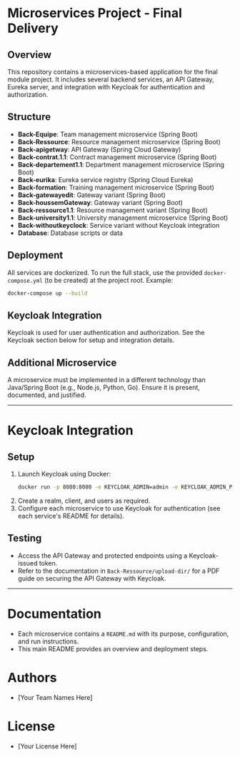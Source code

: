 # Microservices Project - Final Delivery

## Overview
This repository contains a microservices-based application for the final module project. It includes several backend services, an API Gateway, Eureka server, and integration with Keycloak for authentication and authorization.

## Structure
- **Back-Equipe**: Team management microservice (Spring Boot)
- **Back-Ressource**: Resource management microservice (Spring Boot)
- **Back-apigetway**: API Gateway (Spring Cloud Gateway)
- **Back-contrat.1.1**: Contract management microservice (Spring Boot)
- **Back-departement1.1**: Department management microservice (Spring Boot)
- **Back-eurika**: Eureka service registry (Spring Cloud Eureka)
- **Back-formation**: Training management microservice (Spring Boot)
- **Back-gatewayedit**: Gateway variant (Spring Boot)
- **Back-houssemGateway**: Gateway variant (Spring Boot)
- **Back-ressource1.1**: Resource management variant (Spring Boot)
- **Back-university1.1**: University management microservice (Spring Boot)
- **Back-withoutkeyclock**: Service variant without Keycloak integration
- **Database**: Database scripts or data

## Deployment
All services are dockerized. To run the full stack, use the provided `docker-compose.yml` (to be created) at the project root. Example:

```bash
docker-compose up --build
```

## Keycloak Integration
Keycloak is used for user authentication and authorization. See the Keycloak section below for setup and integration details.

## Additional Microservice
A microservice must be implemented in a different technology than Java/Spring Boot (e.g., Node.js, Python, Go). Ensure it is present, documented, and justified.

---

# Keycloak Integration

## Setup
1. Launch Keycloak using Docker:
   ```bash
   docker run -p 8080:8080 -e KEYCLOAK_ADMIN=admin -e KEYCLOAK_ADMIN_PASSWORD=admin quay.io/keycloak/keycloak:latest start-dev
   ```
2. Create a realm, client, and users as required.
3. Configure each microservice to use Keycloak for authentication (see each service's README for details).

## Testing
- Access the API Gateway and protected endpoints using a Keycloak-issued token.
- Refer to the documentation in `Back-Ressource/upload-dir/` for a PDF guide on securing the API Gateway with Keycloak.

---

# Documentation
- Each microservice contains a `README.md` with its purpose, configuration, and run instructions.
- This main README provides an overview and deployment steps.

# Authors
- [Your Team Names Here]

# License
- [Your License Here]
